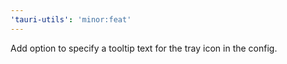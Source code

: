 ```yaml
---
'tauri-utils': 'minor:feat'
---
```


Add option to specify a tooltip text for the tray icon in the config.
